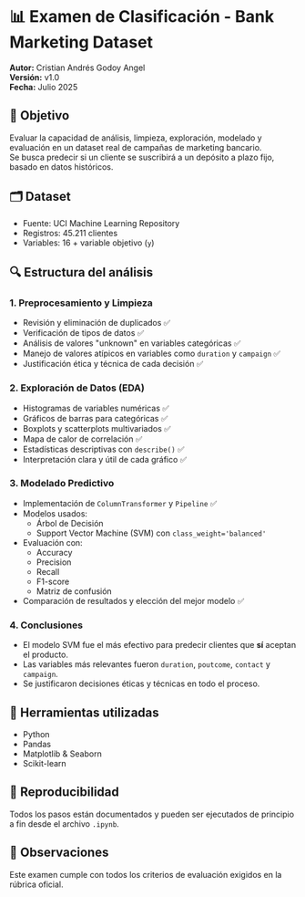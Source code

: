 # 📊 Examen de Clasificación - Bank Marketing Dataset
**Autor:** Cristian Andrés Godoy Angel  
**Versión:** v1.0  
**Fecha:** Julio 2025  

## 🧠 Objetivo
Evaluar la capacidad de análisis, limpieza, exploración, modelado y evaluación en un dataset real de campañas de marketing bancario.  
Se busca predecir si un cliente se suscribirá a un depósito a plazo fijo, basado en datos históricos.

## 🗂️ Dataset
- Fuente: UCI Machine Learning Repository  
- Registros: 45.211 clientes  
- Variables: 16 + variable objetivo (`y`)

## 🔍 Estructura del análisis

### 1. **Preprocesamiento y Limpieza**
- Revisión y eliminación de duplicados ✅  
- Verificación de tipos de datos ✅  
- Análisis de valores "unknown" en variables categóricas ✅  
- Manejo de valores atípicos en variables como `duration` y `campaign` ✅  
- Justificación ética y técnica de cada decisión ✅  

### 2. **Exploración de Datos (EDA)**
- Histogramas de variables numéricas ✅  
- Gráficos de barras para categóricas ✅  
- Boxplots y scatterplots multivariados ✅  
- Mapa de calor de correlación ✅  
- Estadísticas descriptivas con `describe()` ✅  
- Interpretación clara y útil de cada gráfico ✅

### 3. **Modelado Predictivo**
- Implementación de `ColumnTransformer` y `Pipeline` ✅  
- Modelos usados:  
  - Árbol de Decisión  
  - Support Vector Machine (SVM) con `class_weight='balanced'`  
- Evaluación con:  
  - Accuracy  
  - Precision  
  - Recall  
  - F1-score  
  - Matriz de confusión  
- Comparación de resultados y elección del mejor modelo ✅  

### 4. **Conclusiones**
- El modelo SVM fue el más efectivo para predecir clientes que **sí** aceptan el producto.  
- Las variables más relevantes fueron `duration`, `poutcome`, `contact` y `campaign`.  
- Se justificaron decisiones éticas y técnicas en todo el proceso.  

## 🧪 Herramientas utilizadas
- Python
- Pandas
- Matplotlib & Seaborn
- Scikit-learn

## 🏁 Reproducibilidad
Todos los pasos están documentados y pueden ser ejecutados de principio a fin desde el archivo `.ipynb`.

## 📌 Observaciones
Este examen cumple con todos los criterios de evaluación exigidos en la rúbrica oficial.
